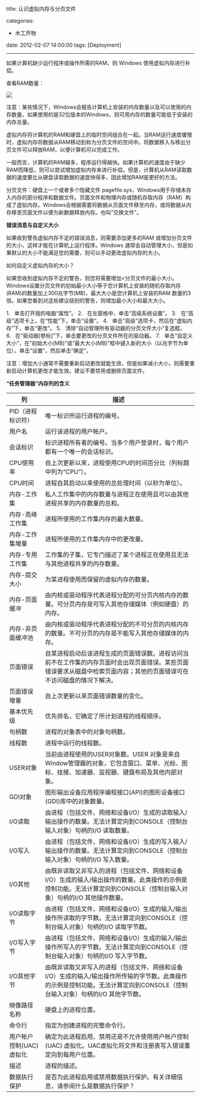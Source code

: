 title: 认识虚拟内存与分页文件

categories:
  - 木工开物

date: 2012-02-07 14:00:00
tags: [Deployment]

---



如果计算机缺少运行程序或操作所需的RAM，则 Windows 使用虚拟内存进行补偿。

查看RAM数量：

![](http://hi.csdn.net/attachment/201202/7/0_1328594603jmMs.gif)

注意：某些情况下，Windows会报告计算机上安装的内存数量以及可以使用的内存数量。如果使用的是32位版本的Windows，则可用内存的数量可能低于安装的内存总量。

虚拟内存将计算机的RAM和硬盘上的临时空间组合在一起。当RAM运行速度缓慢时，虚拟内存将数据从RAM移动到称为分页文件的空间中。将数据移入与移出分页文件可以释放RAM，以便计算机可以完成工作。

一般而言，计算机的RAM越多，程序运行得越快。如果计算机的速度由于缺少RAM而降低，则可以尝试增加虚拟内存来进行补偿。但是，计算机从RAM读取数据的速度要比从硬盘读取数据的速度快得多，因此增加RAM是更好的方法。

分页文件：硬盘上一个或者多个隐藏文件 pagefile.sys，Windows用于存储未存入内存的部分程序和数据文件。页面文件和物理内存或随机存取内存（RAM）构成了虚拟内存。Windows会根据需要将数据从页面文件移至内存，或将数据从内存移至页面文件以便为新数据释放内存。也叫“交换文件”。



**错误消息与自定义大小**

如果收到警告虚拟内存不足的错误消息，则需要添加更多的RAM 或增加分页文件的大小，这样才能在计算机上运行程序。Windows 通常会自动管理大小，但是如果默认的大小不能满足您的需要，则可以手动更改虚拟内存的大小。

如何自定义虚拟内存的大小？

如果您收到虚拟内存不足的警告，则您将需要增加<分页文件的最小大小。Windows设置分页文件的初始最小大小等于您计算机上安装的随机存取内存(RAM)的数量加上300兆字节(MB)，最大大小是您计算机上安装的RAM 数量的3倍。如果您看到对这些建议级别的警告，则增加最小大小和最大大小。

1.   单击打开我的电脑“属性”。
2.   在左窗格中，单击“高级系统设置”。
3.   在“高级”选项卡上，在“性能”下，单击“设置”。
4.   单击“高级”选项卡，然后在“虚拟内存”下，单击“更改”。
5.   清除“自动管理所有驱动器的分页文件大小”复选框。
6.   在“驱动器[卷标]”下，单击要更改的分页文件所在的驱动器。
7.   单击“自定义大小”，在“初始大小(MB)”或“最大大小(MB)”框中键入新的大小（以兆字节为单位），单击“设置”，然后单击“确定”。

注意：增加大小通常不需要重新启动更改就能生效，但是如果减小大小，则需要重新启动计算机更改才能生效。建议不要禁用或删除页面文件。




**“任务管理器”内存列的含义**



|**列**| **描述** |
| --- | --- |
| PID（进程标识符）| 唯一标识所运行进程的编号。 |
| 用户名 | 运行该进程的用户帐户。|
| 会话标识 | 标识进程所有者的编号。当多个用户登录时，每个用户都有一个唯一的会话标识。|
| CPU使用率| 自上次更新以来，进程使用CPU的时间百分比（列标题中列为“CPU”）。|
| CPU时间| 进程自其启动以来使用的总处理时间（以秒为单位）。|
| 内存-工作集| 私人工作集中的内存数量与进程正在使用且可以由其他进程共享的内存数量的总和。|
| 内存-高峰工作集 | 进程所使用的工作集内存的最大数量。|
| 内存-工作集增量| 进程所使用的工作集内存中的更改量。|
| 内存-专用工作集| 工作集的子集，它专门描述了某个进程正在使用且无法与其他进程共享的内存数量。|
| 内存-提交大小| 为某进程使用而保留的虚拟内存的数量。|
| 内存-页面缓冲 | 由内核或驱动程序代表进程分配的可分页内核内存的数量。可分页内存是可写入其他存储媒体（例如硬盘）的内存。|
| 内存-非页面缓冲池 | 由内核或驱动程序代表进程分配的不可分页的内核内存的数量。不可分页的内存是不能写入其他存储媒体的内存。 |
| 页面错误 | 自某进程启动后该进程生成的页面错误数。进程访问当前不在工作集的内存页面时会出现页面错误。某些页面错误要求从磁盘中检索页面内容；其他的页面错误可在不访问磁盘的情况下解决。|
| 页面错误增量| 自上次更新以来页面错误数量的变化。|
| 基本优先级| 优先排名，它确定了所计划进程的线程顺序。|
| 句柄数| 进程的对象表中的对象句柄数。|
|线程数 | 进程中运行的线程数。|
| USER对象| 当前由进程使用的USER对象数。USER 对象是来自Window管理器的对象，它包含窗口、菜单、光标、图标、挂接、加速器、监视器、键盘布局及其他内部对象。|
| GDI对象| 图形输出设备应用程序编程接口(API)的图形设备接口(GDI)库中的对象数量。|
| I/O读取 | 由进程（包括文件、网络和设备I/O）生成的读取输入/输出操作的数量。无法计算定向到CONSOLE（控制台输入对象）句柄的I/O 读取数量。|
| I/O写入| 由进程（包括文件、网络和设备I/O）生成的写入输入/输出操作的数量。无法计算定向到CONSOLE（控制台输入对象）句柄的I/O 写入数量。 |
| I/O其他| 由既非读取又非写入的进程（包括文件、网络和设备I/O）生成的输入/输出操作的数量。此类操作的示例是控制功能。无法计算定向到CONSOLE（控制台输入对象）句柄的I/O 其他操作数量。 |
| I/O读取字节| 由进程（包括文件、网络和设备I/O）生成的输入/输出操作所读取的字节数。无法计算定向到CONSOLE（控制台输入对象）句柄的I/O 读取字节数。 |
| I/O写入字节| 由进程（包括文件、网络和设备I/O）生成的输入/输出操作所写入的字节数。无法计算定向到CONSOLE（控制台输入对象）句柄的I/O 写入字节数。|
| I/O其他字节| 由既非读取又非写入的进程（包括文件、网络和设备I/O）生成的输入/输出操作所传输的字节数。此类操作的示例是控制功能。无法计算定向到CONSOLE（控制台输入对象）句柄的I/O 其他字节数。|
| 映像路径名称 | 硬盘上的进程位置。|
| 命令行| 指定为创建进程的完整命令行。|
| 用户帐户控制(UAC)虚拟化| 确定为此进程启用、禁用还是不允许使用用户帐户控制(UAC) 虚拟化。UAC虚拟化将文件和注册表写入错误重定向到每用户位置。 |
| 描述| 进程的描述。|
| 数据执行保护| 是否为此进程启用或禁用数据执行保护。有关详细信息，请参阅什么是数据执行保护？|


